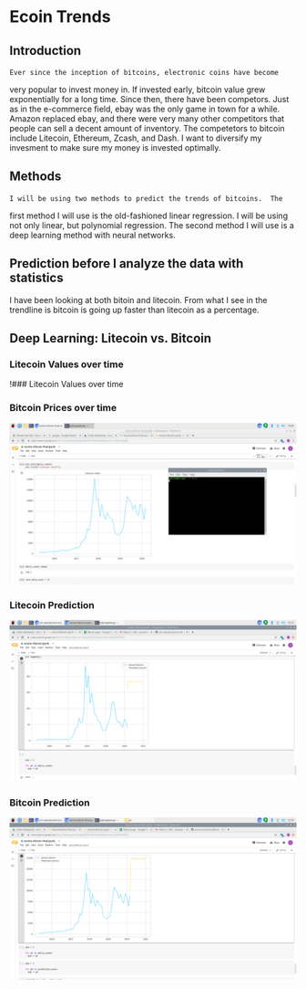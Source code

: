 # Ecoin Trends
 
## Introduction

    Ever since the inception of bitcoins, electronic coins have become
very popular to invest money in.  If invested early, bitcoin value grew
exponentially for a long time.  Since then, there have been competors.
Just as in the e-commerce field, ebay was the only game in town for a
while.  Amazon replaced ebay, and there were very many other competitors
that people can sell a decent amount of inventory.  The competetors to
bitcoin include Litecoin, Ethereum, Zcash, and Dash.  I want to diversify
my invesment to make sure my money is invested optimally.

## Methods

    I will be using two methods to predict the trends of bitcoins.  The 
first method I will use is the old-fashioned linear regression.  I will be
using not only linear, but polynomial regression.  The second method I will
use is a deep learning method with neural networks.

## Prediction before I analyze the data with statistics

   I have been looking at both bitoin and litecoin.  From what I see in
the trendline is bitcoin is going up faster than litecoin as a percentage.


## Deep Learning: Litecoin vs. Bitcoin

### Litecoin Values over time

!### Litecoin Values over time

### Bitcoin Prices over time

![picture](screenshots/bit1.png)

### Litecoin Prediction
 
![picture](screenshots/lite-predict.png)
 
### Bitcoin Prediction

![picture](screenshots/bit-predict.png)











































